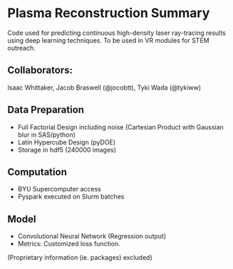 # Plasma Reconstruction Summary

Code used for predicting continuous high-density laser ray-tracing results using deep learning techniques. To be used in VR modules for STEM outreach. 

## Collaborators: 

Isaac Whittaker, Jacob Braswell (@jocobtt), Tyki Wada (@tykiww)

## Data Preparation

- Full Factorial Design including noise (Cartesian Product with Gaussian blur in SAS/python)
- Latin Hypercube Design (pyDOE)
- Storage in hdf5 (240000 images)

## Computation

- BYU Supercomputer access
- Pyspark executed on Slurm batches

## Model

- Convolutional Neural Network (Regression output)
- Metrics: Customized loss function.


(Proprietary information (ie. packages) excluded)
